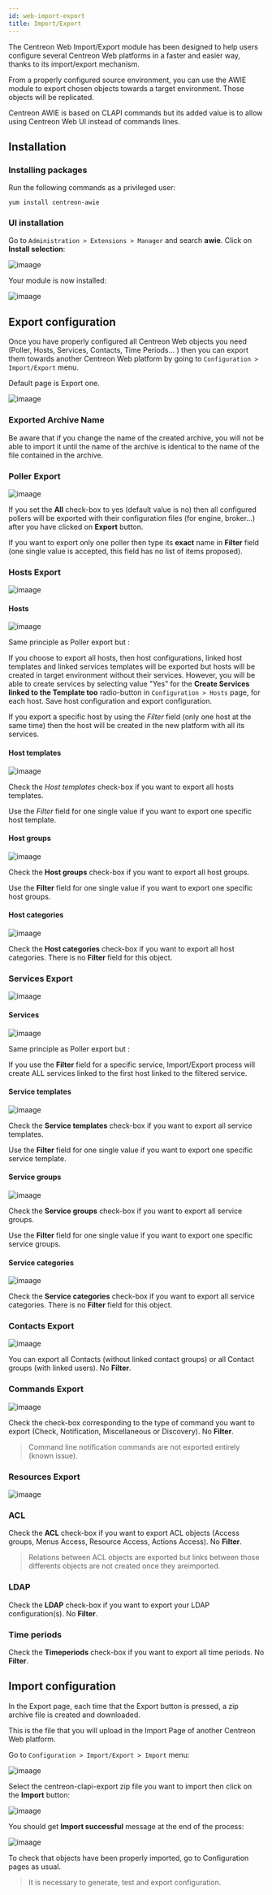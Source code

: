 ```yaml
---
id: web-import-export
title: Import/Export
---
```


The Centreon Web Import/Export module has been designed to help users configure
several Centreon Web platforms in a faster and easier way, thanks to its
import/export mechanism.

From a properly configured source environment, you can use the AWIE module to
export chosen objects towards a target environment. Those objects will be
replicated.

Centreon AWIE is based on CLAPI commands but its added value is to allow using
Centreon Web UI instead of commands lines.

## Installation

### Installing packages

Run the following commands as a privileged user:

``` shell
yum install centreon-awie
```

### UI installation

Go to `Administration > Extensions > Manager` and search **awie**. Click on
**Install selection**:

![imaage](../assets/configuration/awie/install_01.png)

Your module is now installed:

![imaage](../assets/configuration/awie/install_02.png)

## Export configuration

Once you have properly configured all Centreon Web objects you need (Poller,
Hosts, Services, Contacts, Time Periods... ) then you can export them towards
another Centreon Web platform by going to `Configuration > Import/Export`
menu.

Default page is Export one.

![imaage](../assets/configuration/awie/exportdefault.png)

### Exported Archive Name

Be aware that if you change the name of the created archive, you will not be
able to import it until the name of the archive is identical to the name of the
file contained in the archive.

### Poller Export

![imaage](../assets/configuration/awie/poller.png)

If you set the **All** check-box to yes (default value is no) then all
configured pollers will be exported with their configuration files (for engine,
broker...) after you have clicked on **Export** button.

If you want to export only one poller then type its **exact** name in **Filter**
field (one single value is accepted, this field has no list of items proposed).

### Hosts Export

![imaage](../assets/configuration/awie/hostsetc.png)

#### Hosts

![imaage](../assets/configuration/awie/hosts.png)

Same principle as Poller export but :

If you choose to export all hosts, then host configurations, linked host
templates and linked services templates will be exported but hosts will be
created in target environment without their services. However, you will be able
to create services by selecting value "Yes" for the **Create Services linked to
the Template too** radio-button in `Configuration > Hosts` page, for each
host. Save host configuration and export configuration.

If you export a specific host by using the *Filter* field (only one host at the
same time) then the host will be created in the new platform with all its
services.

#### Host templates

![imaage](../assets/configuration/awie/hoststemplates.png)

Check the *Host templates* check-box if you want to export all hosts templates.

Use the *Filter* field for one single value if you want to export one specific
host template.

#### Host groups

![imaage](../assets/configuration/awie/hostgroups.png)

Check the **Host groups** check-box if you want to export all host groups.

Use the **Filter** field for one single value if you want to export one specific
host groups.

#### Host categories

![imaage](../assets/configuration/awie/hostscat.png)

Check the **Host categories** check-box if you want to export all host
categories. There is no **Filter** field for this object.

### Services Export

![imaage](../assets/configuration/awie/servicesetc.png)

#### Services

![imaage](../assets/configuration/awie/services.png)

Same principle as Poller export but :

If you use the **Filter** field for a specific service, Import/Export process
will create ALL services linked to the first host linked to the filtered
service.

#### Service templates

![imaage](../assets/configuration/awie/servicestemplates.png)

Check the **Service templates** check-box if you want to export all service
templates.

Use the **Filter** field for one single value if you want to export one specific
service template.

#### Service groups

![imaage](../assets/configuration/awie/servicegroups.png)

Check the **Service groups** check-box if you want to export all service groups.

Use the **Filter** field for one single value if you want to export one specific
service groups.

#### Service categories

![imaage](../assets/configuration/awie/servicescat.png)

Check the **Service categories** check-box if you want to export all service
categories. There is no **Filter** field for this object.

### Contacts Export

![imaage](../assets/configuration/awie/contacts.png)

You can export all Contacts (without linked contact groups) or all Contact
groups (with linked users). No **Filter**.

### Commands Export

![imaage](../assets/configuration/awie/commands.png)

Check the check-box corresponding to the type of command you want to export
(Check, Notification, Miscellaneous or Discovery). No **Filter**.

> Command line notification commands are not exported entirely (known issue).

### Resources Export

![imaage](../assets/configuration/awie/resources.png)

### ACL

Check the **ACL** check-box if you want to export ACL objects (Access groups,
Menus Access, Resource Access, Actions Access). No **Filter**.

> Relations between ACL objects are exported but links between those differents
> objects are not created once they areimported.

### LDAP

Check the **LDAP** check-box if you want to export your LDAP configuration(s).
No **Filter**.

### Time periods

Check the **Timeperiods** check-box if you want to export all time periods. No
**Filter**.

## Import configuration

In the Export page, each time that the Export button is pressed, a zip archive
file is created and downloaded.

This is the file that you will upload in the Import Page of another Centreon Web
platform.

Go to `Configuration > Import/Export > Import` menu:

![imaage](../assets/configuration/awie/Import.png)

Select the centreon-clapi-export zip file you want to import then click on the
**Import** button:

![imaage](../assets/configuration/awie/zipfileuploaded.png)

You should get **Import successful** message at the end of the process:

![imaage](../assets/configuration/awie/success.png)

To check that objects have been properly imported, go to Configuration pages as
usual.

> It is necessary to generate, test and export configuration.
